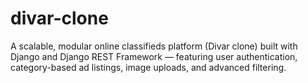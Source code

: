 # divar-clone
A scalable, modular online classifieds platform (Divar clone) built with Django and Django REST Framework — featuring user authentication, category-based ad listings, image uploads, and advanced filtering.
